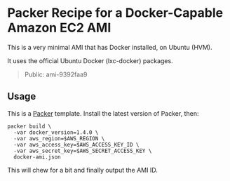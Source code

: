 # Packer Recipe for a Docker-Capable Amazon EC2 AMI

This is a very minimal AMI that has Docker installed, on Ubuntu (HVM).

It uses the official Ubuntu Docker (lxc-docker) packages.

> Public: ami-9392faa9

## Usage

This is a [Packer](https://packer.io/) template. Install the latest version of
Packer, then:

    packer build \
      -var docker_version=1.4.0 \
      -var aws_region=$AWS_REGION \
      -var aws_access_key=$AWS_ACCESS_KEY_ID \
      -var aws_secret_key=$AWS_SECRET_ACCESS_KEY \
      docker-ami.json

This will chew for a bit and finally output the AMI ID.
